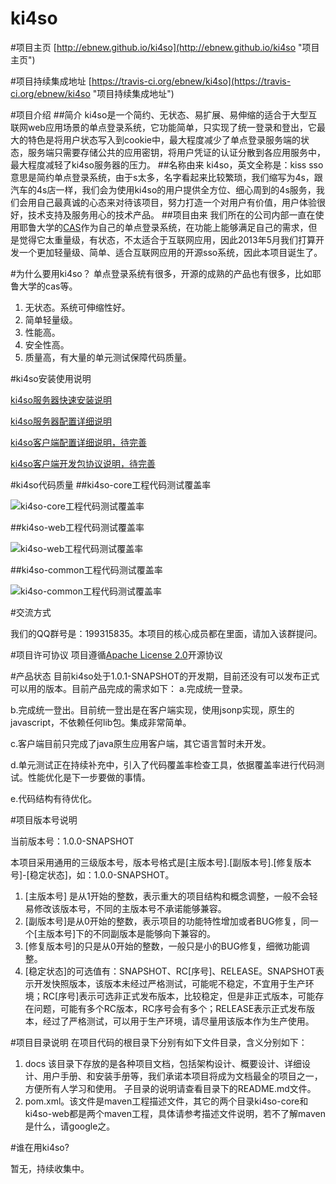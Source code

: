 ki4so
=====
#项目主页
[http://ebnew.github.io/ki4so](http://ebnew.github.io/ki4so "项目主页")

#项目持续集成地址
[https://travis-ci.org/ebnew/ki4so](https://travis-ci.org/ebnew/ki4so "项目持续集成地址")

#项目介绍
##简介
ki4so是一个简约、无状态、易扩展、易伸缩的适合于大型互联网web应用场景的单点登录系统，它功能简单，只实现了统一登录和登出，它最大的特色是将用户状态写入到cookie中，最大程度减少了单点登录服务端的状态，服务端只需要存储公共的应用密钥，将用户凭证的认证分散到各应用服务中，最大程度减轻了ki4so服务器的压力。
##名称由来
ki4so，英文全称是：kiss sso意思是简约单点登录系统，由于s太多，名字看起来比较繁琐，我们缩写为4s，跟汽车的4s店一样，我们会为使用ki4so的用户提供全方位、细心周到的4s服务，我们会用自己最真诚的心态来对待该项目，努力打造一个对用户有价值，用户体验很好，技术支持及服务用心的技术产品。
##项目由来
我们所在的公司内部一直在使用耶鲁大学的[CAS](https://github.com/ywbrj042/cas "CAS")作为自己的单点登录系统，在功能上能够满足自己的需求，但是觉得它太重量级，有状态，不太适合于互联网应用，因此2013年5月我们打算开发一个更加轻量级、简单、适合互联网应用的开源sso系统，因此本项目诞生了。

#为什么要用ki4so？
单点登录系统有很多，开源的成熟的产品也有很多，比如耶鲁大学的cas等。

1. 无状态。系统可伸缩性好。
2. 简单轻量级。
3. 性能高。
4. 安全性高。
5. 质量高，有大量的单元测试保障代码质量。

#ki4so安装使用说明

[ki4so服务器快速安装说明](https://github.com/ebnew/ki4so/blob/master/docs/user/INSTALL.md "ki4so服务器快速安装说明")

[ki4so服务器配置详细说明](https://github.com/ebnew/ki4so/blob/master/docs/user/KI4SO_SERVER_CONFIG.md "ki4so服务器配置详细说明")

[ki4so客户端配置详细说明，待完善](https://github.com/ebnew/ki4so/blob/master/docs/user/INSTALL.md "ki4so客户端配置详细说明")

[ki4so客户端开发包协议说明，待完善](https://github.com/ebnew/ki4so/blob/master/docs/user/INSTALL.md "ki4so客户端开发包协议说明")


#ki4so代码质量
##ki4so-core工程代码测试覆盖率

![ki4so-core工程代码测试覆盖率](http://github.com/ebnew/ki4so/raw/master/images/cobertura_ki4so_core.jpg)

##ki4so-web工程代码测试覆盖率

![ki4so-web工程代码测试覆盖率](http://github.com/ebnew/ki4so/raw/master/images/cobertura_ki4so_web.jpg)

##ki4so-common工程代码测试覆盖率

![ki4so-common工程代码测试覆盖率](http://github.com/ebnew/ki4so/raw/master/images/cobertura_ki4so_common.jpg)





#交流方式

我们的QQ群号是：199315835。本项目的核心成员都在里面，请加入该群提问。

#项目许可协议
项目遵循[Apache License 2.0](http://www.apache.org/licenses/LICENSE-2.0)开源协议

#产品状态
目前ki4so处于1.0.1-SNAPSHOT的开发期，目前还没有可以发布正式可以用的版本。目前产品完成的需求如下：
a.完成统一登录。

b.完成统一登出。目前统一登出是在客户端实现，使用jsonp实现，原生的javascript，不依赖任何lib包。集成非常简单。

c.客户端目前只完成了java原生应用客户端，其它语言暂时未开发。

d.单元测试正在持续补充中，引入了代码覆盖率检查工具，依据覆盖率进行代码测试。性能优化是下一步要做的事情。

e.代码结构有待优化。


#项目版本号说明

当前版本号：1.0.0-SNAPSHOT

本项目采用通用的三级版本号，版本号格式是[主版本号].[副版本号].[修复版本号]-[稳定状态]，如：1.0.0-SNAPSHOT。

1. [主版本号] 是从1开始的整数，表示重大的项目结构和概念调整，一般不会轻易修改该版本号，不同的主版本号不承诺能够兼容。
2. [副版本号]是从0开始的整数，表示项目的功能特性增加或者BUG修复，同一个[主版本号]下的不同副版本是能够向下兼容的。
3. [修复版本号]的只是从0开始的整数，一般只是小的BUG修复，细微功能调整。
4. [稳定状态]的可选值有：SNAPSHOT、RC[序号]、RELEASE。SNAPSHOT表示开发快照版本，该版本未经过严格测试，可能呢不稳定，不宜用于生产环境；RC[序号]表示可选非正式发布版本，比较稳定，但是非正式版本，可能存在问题，可能有多个RC版本，RC序号会有多个；RELEASE表示正式发布版本，经过了严格测试，可以用于生产环境，请尽量用该版本作为生产使用。



#项目目录说明
在项目代码的根目录下分别有如下文件目录，含义分别如下：

1. docs 该目录下存放的是各种项目文档，包括架构设计、概要设计、详细设计、用户手册、和安装手册等，我们承诺本项目将成为文档最全的项目之一，方便所有人学习和使用。 子目录的说明请查看目录下的README.md文件。
2. pom.xml。该文件是maven工程描述文件，其它的两个目录ki4so-core和ki4so-web都是两个maven工程，具体请参考描述文件说明，若不了解maven是什么，请google之。


#谁在用ki4so?

暂无，持续收集中。


